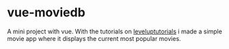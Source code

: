 # vue-moviedb
A mini project with vue.
With the tutorials on [leveluptutorials](https://www.leveluptutorials.com/) i made a simple movie app where it displays the current most popular movies. 
